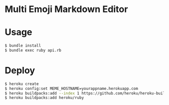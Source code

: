 Multi Emoji Markdown Editor
===========================

# Usage
```bash
$ bundle install
$ bundle exec ruby api.rb
```

# Deploy
```bash
$ heroku create
$ heroku config:set MEME_HOSTNAME=yourappname.herokuapp.com
$ heroku buildpacks:add --index 1 https://github.com/heroku/heroku-buildpack-apt
$ heroku buildpacks:add heroku/ruby
```
